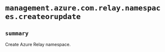 # `management.azure.com.relay.namespaces.createorupdate`

## `summary`
Create Azure Relay namespace.


